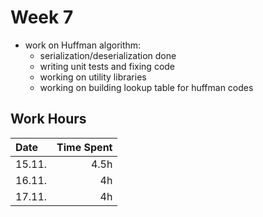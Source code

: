 # Week 7

- work on Huffman algorithm:
    - serialization/deserialization done
    - writing unit tests and fixing code
    - working on utility libraries
    - working on building lookup table for huffman codes

## Work Hours
| Date   | Time Spent |
| :----- | ---------: |
| 15.11. | 4.5h       |
| 16.11. | 4h         |
| 17.11. | 4h         |
